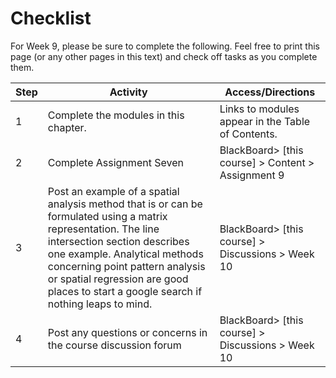 # Checklist

For Week 9, please be sure to complete the following. Feel free to print this page (or any other pages in this text) and check off tasks as you complete them.


| Step | Activity | Access/Directions |
|-----|-----|-----|
| 1 | Complete the modules in this chapter. | Links to modules appear in the Table of Contents.| 
| 2 | Complete Assignment Seven | BlackBoard> [this course] > Content > Assignment 9 |
| 3 | Post an example of a spatial analysis method that is or can be formulated using a matrix representation.  The line intersection section describes one example.  Analytical methods concerning point pattern analysis or spatial regression are good places to start a google search if nothing leaps to mind.  | BlackBoard> [this course] > Discussions > Week 10 |
| 4 | Post any questions or concerns in the course discussion forum | BlackBoard> [this course] > Discussions > Week 10 |


